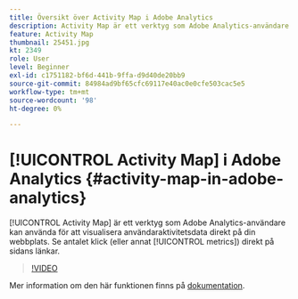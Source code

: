 ```yaml
---
title: Översikt över Activity Map i Adobe Analytics
description: Activity Map är ett verktyg som Adobe Analytics-användare kan använda för att visualisera användaraktivitetsdata direkt på din webbplats. Se antalet klick (eller andra mätvärden) direkt på länkarna på sidan.
feature: Activity Map
thumbnail: 25451.jpg
kt: 2349
role: User
level: Beginner
exl-id: c1751182-bf6d-441b-9ffa-d9d40de20bb9
source-git-commit: 84984ad9bf65cfc69117e40ac0e0cfe503cac5e5
workflow-type: tm+mt
source-wordcount: '98'
ht-degree: 0%

---
```


# [!UICONTROL Activity Map] i Adobe Analytics {#activity-map-in-adobe-analytics}

[!UICONTROL Activity Map] är ett verktyg som Adobe Analytics-användare kan använda för att visualisera användaraktivitetsdata direkt på din webbplats. Se antalet klick (eller annat [!UICONTROL metrics]) direkt på sidans länkar.

>[!VIDEO](https://video.tv.adobe.com/v/25451/?quality=12&learn=on)

Mer information om den här funktionen finns på [dokumentation](https://experienceleague.adobe.com/docs/analytics/analyze/activity-map/activity-map.html?lang=en).
